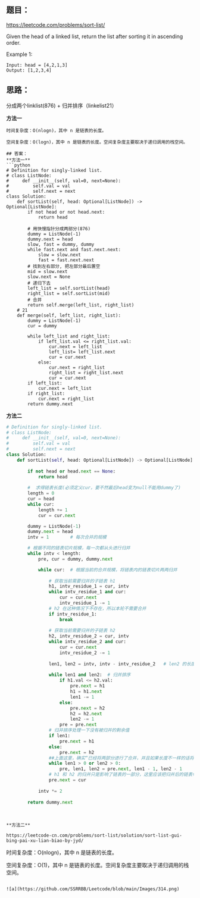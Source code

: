## 题目：
https://leetcode.com/problems/sort-list/

Given the head of a linked list, return the list after sorting it in ascending order.

Example 1:
```
Input: head = [4,2,1,3]
Output: [1,2,3,4]
```
## 思路：

分成两个linklist(876) + 归并排序（linkelist21）

**方法一**
```
时间复杂度：O(nlogn)，其中 n 是链表的长度。

空间复杂度：O(logn)，其中 n 是链表的长度。空间复杂度主要取决于递归调用的栈空间。

## 答案：
**方法一**
```python
# Definition for singly-linked list.
# class ListNode:
#     def __init__(self, val=0, next=None):
#         self.val = val
#         self.next = next
class Solution:
    def sortList(self, head: Optional[ListNode]) -> Optional[ListNode]:
        if not head or not head.next:
            return head
        
        # 用快慢指针分成两部分(876)
        dummy = ListNode(-1)
        dummy.next = head
        slow, fast = dummy, dummy
        while fast.next and fast.next.next:
            slow = slow.next
            fast = fast.next.next
        # 找到左右部分, 把左部分最后置空
        mid = slow.next
        slow.next = None
        # 递归下去
        left_list = self.sortList(head)
        right_list = self.sortList(mid)
        # 合并
        return self.merge(left_list, right_list)
    # 21
    def merge(self, left_list, right_list):
        dummy = ListNode(-1)
        cur = dummy

        while left_list and right_list:
            if left_list.val <= right_list.val:
                cur.next = left_list
                left_list= left_list.next
                cur = cur.next
            else:
                cur.next = right_list
                right_list = right_list.next
                cur = cur.next
        if left_list:
            cur.next = left_list
        if right_list:
            cur.next = right_list
        return dummy.next

```
**方法二**
```python
# Definition for singly-linked list.
# class ListNode:
#     def __init__(self, val=0, next=None):
#         self.val = val
#         self.next = next
class Solution:
    def sortList(self, head: Optional[ListNode]) -> Optional[ListNode]:
        
        if not head or head.next == None:
            return head
        
        #  求得链表长度(必须定义cur，要不然最后head变为null不能用dummy了)
        length = 0
        cur = head
        while cur:
            length += 1
            cur = cur.next

        dummy = ListNode(-1)
        dummy.next = head
        intv = 1        # 每次合并的规模

        # 根据不同的链表切片规模，每一次都从头进行归并
        while intv < length:
            pre, cur = dummy, dummy.next

            while cur:  # 根据当前的合并规模，将链表内的链表切片两两归并
                
                # 获取当前需要归并的子链表 h1
                h1, intv_residue_1 = cur, intv
                while intv_residue_1 and cur: 
                    cur = cur.next
                    intv_residue_1 -= 1
                # h2 在这种情况下不存在，所以本轮不需要合并
                if intv_residue_1:  
                    break  
                    
                # 获取当前需要归并的子链表 h2    
                h2, intv_residue_2 = cur, intv
                while intv_residue_2 and cur: 
                    cur = cur.next
                    intv_residue_2 -= 1
                    
                len1, len2 = intv, intv - intv_residue_2   # len2 的长度可能比 intv 小
                
                while len1 and len2:  # 归并排序
                    if h1.val <= h2.val: 
                        pre.next = h1
                        h1 = h1.next
                        len1 -= 1
                    else: 
                        pre.next = h2
                        h2 = h2.next
                        len2 -= 1
                    pre = pre.next
                # 归并排序处理一下没有被归并的剩余值
                if len1:              
                    pre.next = h1  
                else:
                    pre.next = h2
                ##上面这里，确实“已经将两部分进行了合并，并且如果长度不一样的话将剩下的进行了拼接”。但是，cur此时并没有指向“h1和h2”拼接成功后的末尾。也就是说，在上面的代码块执行成功后，cur指向的元素不一定是当前链表切片的末尾。cur还应该继续后移，直到指向当前链表切片末尾（即下一次链表切片的开头
                while len1 > 0 or len2 > 0: 
                    pre, len1, len2 = pre.next, len1 - 1, len2 - 1
                # h1 和 h2 的归并只是影响了链表的一部分，这里应该把归并后的链表切片跟原链表h2之后的部分拼起来
                pre.next = cur  
                
            intv *= 2
            
        return dummy.next
   
   

```
```
**方法二**

https://leetcode-cn.com/problems/sort-list/solution/sort-list-gui-bing-pai-xu-lian-biao-by-jyd/

```
时间复杂度：O(nlogn)，其中 n 是链表的长度。

空间复杂度：O(1)，其中 n 是链表的长度。空间复杂度主要取决于递归调用的栈空间。
```

![a](https://github.com/SSRRBB/Leetcode/blob/main/Images/314.png)

